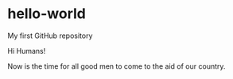 # hello-world
My first GitHub repository

Hi Humans!

Now is the time for all good men to come to the aid of our country.
